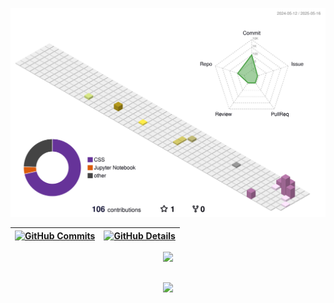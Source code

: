 


  ![Status](./profile-3d-contrib/profile-season-animate.svg)
  

  
 | [![GitHub Commits](http://github-profile-summary-cards.vercel.app/api/cards/productive-time?username=erickgods&theme=nord_bright&utcOffset=-3)](https://github.com/vn7n24fzkq/github-profile-summary-cards) | [![GitHub Details](http://github-profile-summary-cards.vercel.app/api/cards/profile-details?username=erickgods&theme=nord_bright)](https://github.com/vn7n24fzkq/github-profile-summary-cards) |  
 | ----------- | ----------- |


 
  <div align="center" >
<a href="https://skillicons.dev"   >
  <img src="https://skillicons.dev/icons?i=git,vscode,javascript,typescript,css,html,react,next,tailwind,sass,nodejs,figma,github,discord,obsidian,notion,python,linkedin,instagram" 
  <a href="https://erickgods.github.io/GitFolio_v2/"/>
</a>
  <br />

  </div>

 
##
   <div align="center" >
     <img src="https://github-profile-trophy.vercel.app/?username=erickgods&row=1&column=6&theme=flat&margin-w=15&margin-h=15"/>
  </div>

  <div align="center" >
     <a href="https://erickgods.github.io/GitFolio_v2/"/>
  </div>
 






 
  
  

  



